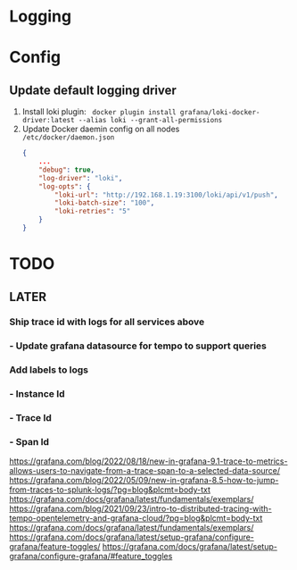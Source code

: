 # Logging

# Config
## Update default logging driver
1. Install loki plugin: ` docker plugin install grafana/loki-docker-driver:latest --alias loki --grant-all-permissions`
2. Update Docker daemin config on all nodes   
    `/etc/docker/daemon.json`
    ```json
    {
        ...
        "debug": true,
        "log-driver": "loki",
        "log-opts": {
            "loki-url": "http://192.168.1.19:3100/loki/api/v1/push",
            "loki-batch-size": "100",
            "loki-retries": "5"
        }
    }
    ```

# TODO
## LATER
### Ship trace id with logs for all services above
### - Update grafana datasource for tempo to support queries

### Add labels to logs
### - Instance Id
### - Trace Id
### - Span Id

https://grafana.com/blog/2022/08/18/new-in-grafana-9.1-trace-to-metrics-allows-users-to-navigate-from-a-trace-span-to-a-selected-data-source/
https://grafana.com/blog/2022/05/09/new-in-grafana-8.5-how-to-jump-from-traces-to-splunk-logs/?pg=blog&plcmt=body-txt
https://grafana.com/docs/grafana/latest/fundamentals/exemplars/
https://grafana.com/blog/2021/09/23/intro-to-distributed-tracing-with-tempo-opentelemetry-and-grafana-cloud/?pg=blog&plcmt=body-txt
https://grafana.com/docs/grafana/latest/fundamentals/exemplars/
https://grafana.com/docs/grafana/latest/setup-grafana/configure-grafana/feature-toggles/
https://grafana.com/docs/grafana/latest/setup-grafana/configure-grafana/#feature_toggles
